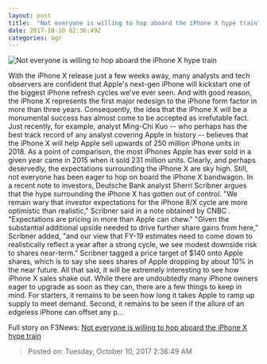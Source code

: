 ```yaml
---
layout: post
title:  "Not everyone is willing to hop aboard the iPhone X hype train"
date: 2017-10-10 02:36:49Z
categories: bgr
---
```


![Not everyone is willing to hop aboard the iPhone X hype train](https://boygeniusreport.files.wordpress.com/2017/09/iphone-x-pictures.jpg?quality=98&strip=all)

With the iPhone X release just a few weeks away, many analysts and tech observers are confident that Apple's next-gen iPhone will kickstart one of the biggest iPhone refresh cycles we've ever seen. And with good reason, the iPhone X represents the first major redesign to the iPhone form factor in more than three years. Consequently, the idea that the iPhone X will be a monumental success has almost come to be accepted as irrefutable fact. Just recently, for example, analyst Ming-Chi Kuo -- who perhaps has the best track record of any analyst covering Apple in history -- believes that the iPhone X will help Apple sell upwards of 250 million iPhone units in 2018. As a point of comparison, the most iPhones Apple has ever sold in a given year came in 2015 when it sold 231 million units. Clearly, and perhaps deservedly, the expectations surrounding the iPhone X are sky high. Still, not everyone has been eager to hop on board the iPhone X bandwagon. In a recent note to investors, Deutsche Bank analyst Sherri Scribner argues that the hype surrounding the iPhone X has gotten out of control. "We remain wary that investor expectations for the iPhone 8/X cycle are more optimistic than realistic," Scribner said in a note obtained by CNBC . "Expectations are pricing in more than Apple can chew." "Given the substantial additional upside needed to drive further share gains from here," Scribner added, "and our view that FY-19 estimates need to come down to realistically reflect a year after a strong cycle, we see modest downside risk to shares near-term." Scribner tagged a price target of $140 onto Apple shares, which is to say she sees shares of Apple dropping by about 10% in the near future. All that said, it will be extremely interesting to see how iPhone X sales shake out. While there are undoubtedly many iPhone owners eager to upgrade as soon as they can, there are a few things to keep in mind. For starters, it remains to be seen how long it takes Apple to ramp up supply to meet demand. Second, it remains to be seen if the allure of an edgeless iPhone can offset any p...


Full story on F3News: [Not everyone is willing to hop aboard the iPhone X hype train](http://www.f3nws.com/n/zT2nMD)

> Posted on: Tuesday, October 10, 2017 2:36:49 AM
